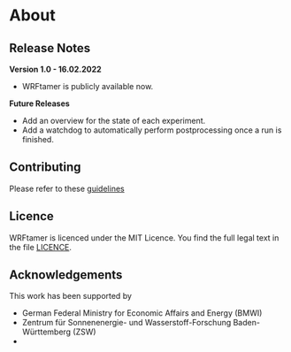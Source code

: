 # About

## Release Notes

**Version 1.0 - 16.02.2022**

- WRFtamer is publicly available now.

**Future Releases**

- Add an overview for the state of each experiment.
- Add a watchdog to automatically perform postprocessing once a run is finished.

<!--
- Should the EXP_NAME.yaml file be deleted once wt create has been executed? Afte all, the 
  configure.yaml file is here anyway, and I don't want to cause confusion. Furthermore, the .yaml files
  may pile up.
- remove link_grib from list of essential files? We have replaced the file with a python version, that is more dynamic. (works for GRIBFILE_XXXX.
-->

## Contributing

Please refer to these [guidelines](https://github.com/user/repo/blob/branch/other_file.md)

## Licence

WRFtamer is licenced under the MIT Licence. You find the full legal text in the file 
[LICENCE](https://github.com/user/repo/blob/branch/LICENCE).

## Acknowledgements

This work has been supported by
- German Federal Ministry for Economic Affairs and Energy (BMWI)
- Zentrum für Sonnenenergie- und Wasserstoff-Forschung Baden-Württemberg (ZSW)
- 
